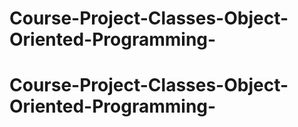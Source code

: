 # Course-Project-Classes-Object-Oriented-Programming-
# Course-Project-Classes-Object-Oriented-Programming-
